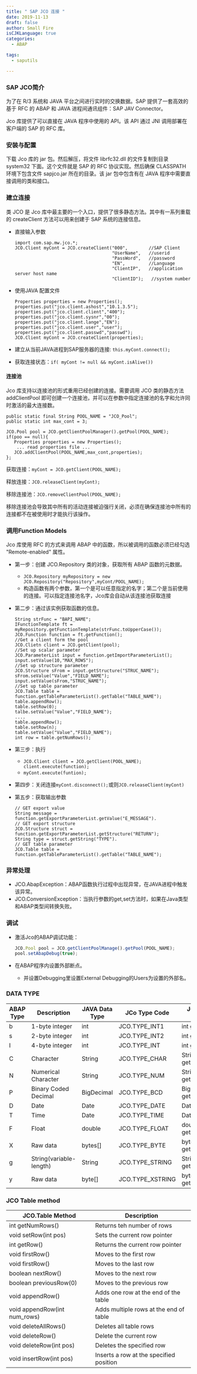 ```yaml
---
title: " SAP JCO 连接 "
date: 2019-11-13
draft: false
author: Small Fire
isCJKLanguage: true
categories: 
  - ABAP

tags: 
  - saputils

---
```


### SAP JCO简介

为了在 R/3 系统和 JAVA 平台之间进行实时的交换数据。SAP 提供了一套高效的基于 RFC 的 ABAP 和 JAVA 进程间通讯组件：SAP JAV Connector。

Jco 库提供了可以直接在 JAVA 程序中使用的 API。该 API 通过 JNI 调用部署在客户端的 SAP 的 RFC 库。

### 安装与配置

下载 Jco 库的 jar 包。然后解压，将文件 librfc32.dll 的文件复制到目录 system32 下面。这个文件就是 SAP 的 RFC 协议实现。然后确保 CLASSPATH 环境下包含文件 sapjco.jar 所在的目录。该 jar 包中包含有在 JAVA 程序中需要直接调用的类和接口。

### 建立连接

类 JCO 是 Jco 库中最主要的一个入口，提供了很多静态方法。其中有一系列重载的 createClient 方法可以用来创建于 SAP 系统的连接信息。

- 直接输入参数

  ```JS
  import com.sap.mw.jco.*;
  JCO.Client myCont = JCO.createClient("000",        //SAP Client
                                       "UserName",   //userid
                                       "PassWord",   //password
                                       "EN",         //Language
                                       "ClientIP",   //application server host name
                                       "ClientID");   //system number
  ```

- 使用JAVA 配置文件

  ```JS
  Properties properties = new Properties();
  properties.put("jco.client.ashost","10.1.3.5");
  properties.put("jco.client.client","400");
  properties.put("jco.client.sysnr","00");
  properties.put("jco.client.lange","EN");
  properties.put("jco.client.user","user");
  properties.put("jco.client.passwd","passwd");
  JCO.Client myCont = JCO.createClient(properties);
  ```
  
- 建立从当前JAVA进程到SAP服务器的连接:	`this.myCont.connect();`


- 获取连接状态：`if( myCont != null && myCont.isAlive())`


#### 连接池

Jco 库支持以连接池的形式重用已经创建的连接。需要调用 JCO 类的静态方法 addClientPool 即可创建一个连接池，并可以在参数中指定连接池的名字和允许同时激活的最大连接数。

```JS
public static final String POOL_NAME = "JCO_Pool";
public static int max_cont = 3;

JCO.Pool pool = JCO.getClientPoolManager().getPool(POOL_NAME);
if(poo == null){
   Properties properties = new Properties();
    ... read properties file ...
   JCO.addClientPool(POOL_NAME,max_cont,properties);
};
```

获取连接：`myCont = JCO.getClient(POOL_NAME);`

释放连接：`JCO.releaseClient(myCont);`

移除连接池：`JCO.removeClientPool(POOL_NAME);`

 移除连接池会导致其中所有的活动连接被迫强行关闭，必须在确保连接池中所有的连接都不在被使用时才能执行该操作。

### 调用Function Models

Jco 库使用 RFC 的方式来调用 ABAP 中的函数，所以被调用的函数必须已经勾选 "Remote-enabled" 属性。

- 第一步：创建 JCO.Repository 类的对象，获取所有 ABAP 函数的元数据。

  - `JCO.Repository myRepository = new JCO.Repository("Repository",myCont/POOL_NAME);`
  - 构造函数有两个参数，第一个是可以任意指定的名字；第二个是当前使用的连接。可以指定连接池名字，Jco库会自动从该连接池获取连接	

- 第二步：通过该实例获取函数的信息。

  ```JS
  String strFunc = "BAPI_NAME";
  IFunctionTemplate ft =  myRepository.getFunctionTemplate(strFunc.toUpperCase());
  JCO.Function function = ft.getFunction();
  //Get a client form the pool
  JCO.Clietn client = JCO.getClient(pool);
  //Set up scalar parameter
  JCO.ParameterList input = function.getImportParameterList();
  input.setValue(10,"MAX_ROWS");
  //Set up structure parameter
  JCO.Structure sFrom = input.getStructure("STRUC_NAME");
  sFrom.seValue("Value","FIELD_NAME");
  input.setValue(sFrom,"STRUC_NAME");
  //Set up table parameter
  JCO.Table table = function.getTableParameterList().getTable("TABLE_NAME");
  table.appendRow();
  table.setRow(0);
  talbe.setValue("Value","FIELD_NAME");
  ....
  table.appendRow();
  table.setRow(n);
  table.setValue("Value","FIELD_NAME");
  int row = table.getNumRows();
  ```
  
- 第三步：执行

  - `JCO.Client client = JCO.getClient(POOL_NAME); client.execute(function);`
  - `myCont.execute(funtion);`

- 第四步：关闭连接`myCont.disconnect();`或则`JCO.releaseClient(myCont)`

- 第五步：获取输出参数

  ```JS
  // GET export value
  String message = function.getExportParameterList.getValue("E_MESSAGE").
  // GET export structure
  JCO.Structure struct = function.getExportParameterList.getStructure("RETURN");
  String type = struct.getString("TYPE").
  // GET table parameter
  JCO.Table table = function.getTableParameterList().getTable("TABLE_NAME");
  ```


### 异常处理

- JCO.AbapException：ABAP函数执行过程中出现异常，在JAVA进程中触发该异常。
- JCO.ConversionException：当执行参数的get,set方法时，如果在Java类型和ABAP类型间转换失败。

### 调试

- 激活Jco的ABAP调试功能：

  ```js
  JCO.Pool pool = JCO.getClientPoolManage().getPool(POOL_NAME);
  pool.setAbapDebug(true);
  ```

- 在ABAP程序内设置外部断点。

  - 并设置Debugging里设置External Debugging的Users为设置的外部名。

### DATA TYPE

| ABAP Type | Description             | JAVA Data Type | JCo Type Code    | JCo Access Method          |
| --------- | ----------------------- | -------------- | ---------------- | -------------------------- |
| b         | 1-byte integer          | int            | JCO.TYPE_INT1    | int getInt()               |
| s         | 2-byte integer          | int            | JCO.TYPE_INT2    | int getInt()               |
| I         | 4-byte integer          | int            | JCO.TYPE_INT     | int getInt()               |
| C         | Character               | String         | JCO.TYPE_CHAR    | String getString()         |
| N         | Numerical Character     | String         | JCO.TYPE_NUM     | String getString()         |
| P         | Binary Coded Decimal    | BigDecimal     | JCO.TYPE_BCD     | BigDecimal getBigDecimal() |
| D         | Date                    | Date           | JCO.TYPE_DATE    | Date getDate()             |
| T         | Time                    | Date           | JCO.TYPE_TIME    | Date getTime()             |
| F         | Float                   | double         | JCO.TYPE_FLOAT   | double getDouble()         |
| X         | Raw data                | bytes[]        | JCO.TYPE_BYTE    | byte[] getByteArray()      |
| g         | String(variable-length) | String         | JCO.TYPE_STRING  | String getString()         |
| y         | Raw data                | byte[]         | JCO.TYPE_XSTRING | byte[] getByteArray()      |

### JCO Table method

| JCO.Table Method             | Description                             |
| ---------------------------- | --------------------------------------- |
| int getNumRows()             | Returns teh number of rows              |
| void setRow(int pos)         | Sets the current row pointer            |
| int getRow()                 | Returns the current row pointer         |
| void firstRow()              | Moves to the first row                  |
| void firstRow()              | Moves to the last row                   |
| boolean nextRow()            | Moves to the next row                   |
| boolean previousRow(0)       | Moves to the previous row               |
| void appendRow()             | Adds one row at the end of the table    |
| void appendRow(int num_rows) | Adds multiple rows at the end of table  |
| void deleteAllRows()         | Deletes all table rows                  |
| void deleteRow()             | Delete the current row                  |
| void deleteRow(int pos)      | Deletes the specified row               |
| void insertRow(int pos)      | Inserts a row at the specified position |

